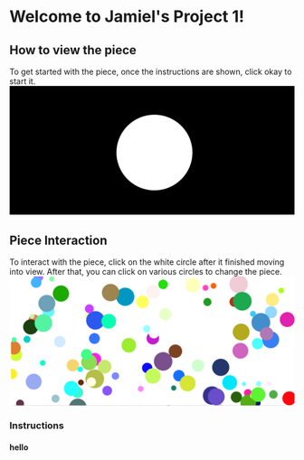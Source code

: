 # Welcome to Jamiel's Project 1!

## How to view the piece
To get started with the piece, once the instructions are shown, click okay to start it.
![Initial View](initial_view.png)

## Piece Interaction
To interact with the piece, click on the white circle after it finished moving into view.
After that, you can click on various circles to change the piece.
![Interaction View](main.png)

### Instructions

#### hello